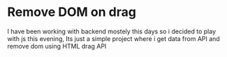 # Remove DOM on drag
I have been working with backend mostely this days so i decided to play with js this evening, Its just a simple project where i get data from API and remove dom using HTML drag API